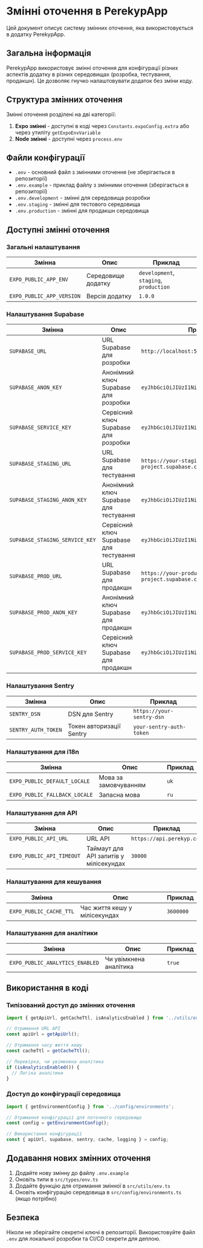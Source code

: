 # Змінні оточення в PerekypApp

Цей документ описує систему змінних оточення, яка використовується в додатку PerekypApp.

## Загальна інформація

PerekypApp використовує змінні оточення для конфігурації різних аспектів додатку в різних середовищах (розробка, тестування, продакшн). Це дозволяє гнучко налаштовувати додаток без зміни коду.

## Структура змінних оточення

Змінні оточення розділені на дві категорії:

1. **Expo змінні** - доступні в коді через `Constants.expoConfig.extra` або через утиліту `getExpoEnvVariable`
2. **Node змінні** - доступні через `process.env`

## Файли конфігурації

- `.env` - основний файл з змінними оточення (не зберігається в репозиторії)
- `.env.example` - приклад файлу з змінними оточення (зберігається в репозиторії)
- `.env.development` - змінні для середовища розробки
- `.env.staging` - змінні для тестового середовища
- `.env.production` - змінні для продакшн середовища

## Доступні змінні оточення

### Загальні налаштування

| Змінна | Опис | Приклад |
|--------|------|---------|
| `EXPO_PUBLIC_APP_ENV` | Середовище додатку | `development`, `staging`, `production` |
| `EXPO_PUBLIC_APP_VERSION` | Версія додатку | `1.0.0` |

### Налаштування Supabase

| Змінна | Опис | Приклад |
|--------|------|---------|
| `SUPABASE_URL` | URL Supabase для розробки | `http://localhost:54321` |
| `SUPABASE_ANON_KEY` | Анонімний ключ Supabase для розробки | `eyJhbGciOiJIUzI1NiIsInR5cCI6IkpXVCJ9...` |
| `SUPABASE_SERVICE_KEY` | Сервісний ключ Supabase для розробки | `eyJhbGciOiJIUzI1NiIsInR5cCI6IkpXVCJ9...` |
| `SUPABASE_STAGING_URL` | URL Supabase для тестування | `https://your-staging-project.supabase.co` |
| `SUPABASE_STAGING_ANON_KEY` | Анонімний ключ Supabase для тестування | `eyJhbGciOiJIUzI1NiIsInR5cCI6IkpXVCJ9...` |
| `SUPABASE_STAGING_SERVICE_KEY` | Сервісний ключ Supabase для тестування | `eyJhbGciOiJIUzI1NiIsInR5cCI6IkpXVCJ9...` |
| `SUPABASE_PROD_URL` | URL Supabase для продакшн | `https://your-production-project.supabase.co` |
| `SUPABASE_PROD_ANON_KEY` | Анонімний ключ Supabase для продакшн | `eyJhbGciOiJIUzI1NiIsInR5cCI6IkpXVCJ9...` |
| `SUPABASE_PROD_SERVICE_KEY` | Сервісний ключ Supabase для продакшн | `eyJhbGciOiJIUzI1NiIsInR5cCI6IkpXVCJ9...` |

### Налаштування Sentry

| Змінна | Опис | Приклад |
|--------|------|---------|
| `SENTRY_DSN` | DSN для Sentry | `https://your-sentry-dsn` |
| `SENTRY_AUTH_TOKEN` | Токен авторизації Sentry | `your-sentry-auth-token` |

### Налаштування для i18n

| Змінна | Опис | Приклад |
|--------|------|---------|
| `EXPO_PUBLIC_DEFAULT_LOCALE` | Мова за замовчуванням | `uk` |
| `EXPO_PUBLIC_FALLBACK_LOCALE` | Запасна мова | `ru` |

### Налаштування для API

| Змінна | Опис | Приклад |
|--------|------|---------|
| `EXPO_PUBLIC_API_URL` | URL API | `https://api.perekyp.com` |
| `EXPO_PUBLIC_API_TIMEOUT` | Таймаут для API запитів у мілісекундах | `30000` |

### Налаштування для кешування

| Змінна | Опис | Приклад |
|--------|------|---------|
| `EXPO_PUBLIC_CACHE_TTL` | Час життя кешу у мілісекундах | `3600000` |

### Налаштування для аналітики

| Змінна | Опис | Приклад |
|--------|------|---------|
| `EXPO_PUBLIC_ANALYTICS_ENABLED` | Чи увімкнена аналітика | `true` |

## Використання в коді

### Типізований доступ до змінних оточення

```typescript
import { getApiUrl, getCacheTtl, isAnalyticsEnabled } from '../utils/env';

// Отримання URL API
const apiUrl = getApiUrl();

// Отримання часу життя кешу
const cacheTtl = getCacheTtl();

// Перевірка, чи увімкнена аналітика
if (isAnalyticsEnabled()) {
  // Логіка аналітики
}
```

### Доступ до конфігурації середовища

```typescript
import { getEnvironmentConfig } from '../config/environments';

// Отримання конфігурації для поточного середовища
const config = getEnvironmentConfig();

// Використання конфігурації
const { apiUrl, supabase, sentry, cache, logging } = config;
```

## Додавання нових змінних оточення

1. Додайте нову змінну до файлу `.env.example`
2. Оновіть типи в `src/types/env.ts`
3. Додайте функцію для отримання змінної в `src/utils/env.ts`
4. Оновіть конфігурацію середовища в `src/config/environments.ts` (якщо потрібно)

## Безпека

Ніколи не зберігайте секретні ключі в репозиторії. Використовуйте файл `.env` для локальної розробки та CI/CD секрети для деплою.

